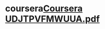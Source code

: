 # coursera[Coursera UDJTPVFMWUUA.pdf](https://github.com/MohannaNabhan/coursera-fullstack/files/13698969/Coursera.UDJTPVFMWUUA.pdf)
